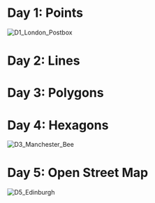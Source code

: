 # Day 1: Points
![D1_London_Postbox](https://user-images.githubusercontent.com/79040885/140583737-ba224dc3-415a-407e-9b4b-8b335d339c97.png)

# Day 2: Lines


# Day 3: Polygons


# Day 4: Hexagons
![D3_Manchester_Bee](https://user-images.githubusercontent.com/79040885/140584309-aa1de63d-10c3-4b8e-a78b-9d370eb1ab0d.jpeg)

# Day 5: Open Street Map
![D5_Edinburgh](https://user-images.githubusercontent.com/79040885/140605181-22ca24b5-1539-438f-abca-3a260d3cca59.jpeg)

